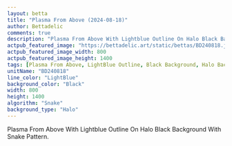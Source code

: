 ```yaml
---
layout: betta
title: "Plasma From Above (2024-08-18)"
author: Bettadelic
comments: true
description: "Plasma From Above With Lightblue Outline On Halo Black Background With Snake Pattern."
actpub_featured_image: "https://bettadelic.art/static/bettas/BD240818.jpg"
actpub_featured_image_width: 800
actpub_featured_image_height: 1400
tags: [Plasma From Above, LightBlue Outline, Black Background, Halo Background Pattern, Snake Pattern, August 2024]
unitName: "BD240818"
line_color: "LightBlue"
background_color: "Black"
width: 800
height: 1400
algorithm: "Snake"
background_type: "Halo"
---
```


Plasma From Above With Lightblue Outline On Halo Black Background With Snake Pattern.
